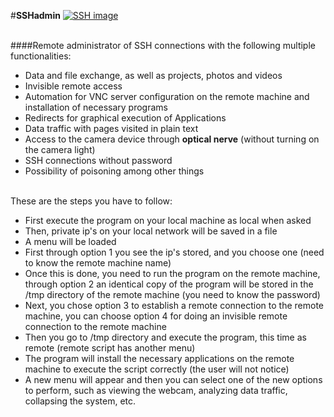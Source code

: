 #<b>SSHadmin</b>
[![SSH image](https://s29.postimg.org/bmbim4x9z/ssh_key.jpg)](#)<br><br>

####Remote administrator of SSH connections with the following multiple functionalities:

- Data and file exchange, as well as projects, photos and videos <br>
- Invisible remote access <br>
- Automation for VNC server configuration on the remote machine and installation of necessary programs <br>
- Redirects for graphical execution of Applications <br>
- Data traffic with pages visited in plain text <br>
- Access to the camera device through <b>optical nerve</b> (without turning on the camera light) <br>
- SSH connections without password <br> 
- Possibility of poisoning among other things <br>

<br>These are the steps you have to follow:</br>

- First execute the program on your local machine as local when asked <br>
- Then, private ip's on your local network will be saved in a file <br>
- A menu will be loaded <br>
- First through option 1 you see the ip's stored, and you choose one (need to know the remote machine name) <br>
- Once this is done, you need to run the program on the remote machine, through option 2 an identical copy of the program will be stored in the /tmp directory of the remote machine (you need to know the password) <br>
- Next, you chose option 3 to establish a remote connection to the remote machine, you can choose option 4 for doing an invisible remote connection to the remote machine <br>
- Then you go to /tmp directory and execute the program, this time as remote (remote script has another menu) <br>
- The program will install the necessary applications on the remote machine to execute the script correctly (the user will not notice) <br>
- A new menu will appear and then you can select one of the new options to perform, such as viewing the webcam, analyzing data traffic, collapsing the system, etc. <br>
